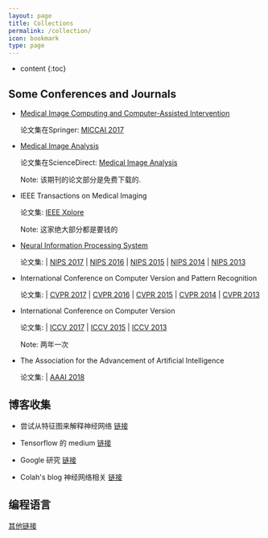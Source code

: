 ```yaml
---
layout: page
title: Collections
permalink: /collection/
icon: bookmark
type: page
---
```


* content
{:toc}

## Some Conferences and Journals

* [Medical Image Computing and Computer-Assisted Intervention](http://www.miccai2017.org/)

    论文集在Springer: [MICCAI 2017](https://link.springer.com/book/10.1007/978-3-319-66185-8?page=1)

* [Medical Image Analysis](https://www.journals.elsevier.com/medical-image-analysis/)

    论文集在ScienceDirect: [Medical Image Analysis](https://www.sciencedirect.com/science/journal/13618415?sdc=1)

    Note: 该期刊的论文部分是免费下载的.

* IEEE Transactions on Medical Imaging

    论文集: [IEEE Xplore](http://ieeexplore.ieee.org/xpl/RecentIssue.jsp?punumber=42)

    Note: 这家绝大部分都是要钱的

* [Neural Information Processing System](https://nips.cc/)

    论文集: | [NIPS 2017](https://nips.cc/Conferences/2017/Schedule?type=Poster) | [NIPS 2016](https://nips.cc/Conferences/2016/Schedule?type=Poster) | [NIPS 2015](https://nips.cc/Conferences/2015/Schedule?type=Poster) | [NIPS 2014](https://nips.cc/Conferences/2014/Schedule?type=Poster) | [NIPS 2013](https://nips.cc/Conferences/2013/Schedule?type=Poster)

* International Conference on Computer Version and Pattern Recognition

    论文集: | [CVPR 2017](http://openaccess.thecvf.com/CVPR2017.py) | [CVPR 2016](http://openaccess.thecvf.com/CVPR2016.py) | [CVPR 2015](http://openaccess.thecvf.com/CVPR2015.py) | [CVPR 2014](http://openaccess.thecvf.com/CVPR2014.py) | [CVPR 2013](http://openaccess.thecvf.com/CVPR2013.py)

* International Conference on Computer Version

    论文集: | [ICCV 2017](http://openaccess.thecvf.com/ICCV2017.py) | [ICCV 2015](http://openaccess.thecvf.com/ICCV2015.py) | [ICCV 2013](http://openaccess.thecvf.com/ICCV2013.py)

    Note: 两年一次

* The Association for the Advancement of Artificial Intelligence

    论文集: | [AAAI 2018](https://aaai.org/Conferences/AAAI-18/wp-content/uploads/2017/12/AAAI-18-Accepted-Paper-List.Web_.pdf)

## 博客收集

* 尝试从特征图来解释神经网络 [链接](https://distill.pub/)

* Tensorflow 的 medium [链接](https://medium.com/tensorflow)

* Google 研究 [链接](https://research.google.com/pubs/papers.html)

* Colah's blog 神经网络相关 [链接](http://colah.github.io/)



## 编程语言


[其他链接](https://github.com/Jarvis73/jarvis73.github.io/blob/master/_drafts/backup.md)
